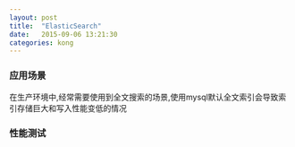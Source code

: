 ```yaml
---
layout: post
title:  "ElasticSearch"
date:   2015-09-06 13:21:30
categories: kong
---
```


### 应用场景
在生产环境中,经常需要使用到全文搜索的场景,使用mysql默认全文索引会导致索引存储巨大和写入性能变低的情况

### 性能测试
